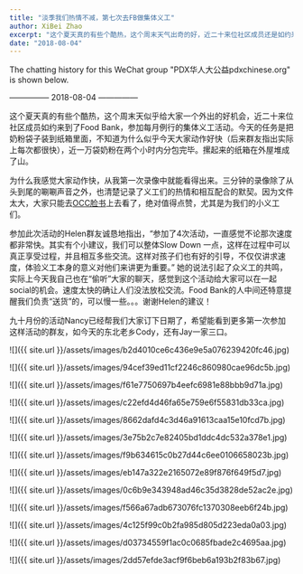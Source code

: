 ```yaml
---
title: "淡季我们热情不减，第七次去FB做集体义工"
author: XiBei Zhao
excerpt: "这个夏天真的有些个酷热，这个周末天气出奇的好，近二十来位社区成员还是如约来到了Food Bank，参加每月例行的集体义工活动。今天的任务是把奶粉袋子装到纸箱里面，不知道为什么似乎今天大家动作好快（后来群友指出实际上每次都很快），近一万袋奶粉在两个小时内分包完毕。摞起来的纸箱在外屋堆成了山。"
date: "2018-08-04"
---
```


The chatting history for this WeChat group "PDX华人大公益pdxchinese.org" is shown below.

—————  2018-08-04  —————

这个夏天真的有些个酷热，这个周末天似乎给大家一个外出的好机会，近二十来位社区成员如约来到了Food Bank，参加每月例行的集体义工活动。今天的任务是把奶粉袋子装到纸箱里面，不知道为什么似乎今天大家动作好快（后来群友指出实际上每次都很快），近一万袋奶粉在两个小时内分包完毕。摞起来的纸箱在外屋堆成了山。

为什么我感觉大家动作快，从我第一次录像中就能看得出来。三分钟的录像除了从头到尾的唰唰声音之外，也清楚记录了义工们的热情和相互配合的默契。因为文件太大，大家只能去[OCC脸书](https://www.facebook.com/pdxchinese.org/)上去看了，绝对值得点赞，尤其是为我们的小义工们。

参加此次活动的Helen群友诚恳地指出，“参加了4次活动，一直感觉不论那次速度都非常快。其实有个小建议，我们可以整体Slow Down 一点，这样在过程中可以真正享受过程，并且相互多些交流。这样对孩子们也有好的引导，不仅仅讲求速度，体验义工本身的意义对他们来讲更为重要。” 她的说法引起了众义工的共鸣，实际上今天我自己也在“偷听”大家的聊天，感觉到这个活动给大家可以在一起social的机会。速度太快的确让人们没法放松交流。Food Bank的人中间还特意提醒我们负责“送货”的，可以慢一些。。。谢谢Helen的建议！

九十月份的活动Nancy已经帮我们大家订下日期了，希望能看到更多第一次参加这样活动的群友，如今天的东北老乡Cody，还有Jay一家三口。

![]({{ site.url }}/assets/images/b2d4010ce6c436e9e5a076239420fc46.jpg)

![]({{ site.url }}/assets/images/94cef39ed11cf2246c860980cae96dc5b.jpg)

![]({{ site.url }}/assets/images/f61e7750697b4eefc6981e88bbb9d71a.jpg)

![]({{ site.url }}/assets/images/c22efd4d46fa65e759e6f55831db33ca.jpg)

![]({{ site.url }}/assets/images/8662dafd4c3d46a91613caa15e10fcd7b.jpg)

![]({{ site.url }}/assets/images/3e75b2c7e82405bd1ddc4dc532a378e1.jpg)

![]({{ site.url }}/assets/images/f9b634615c0b27d44c6ee0106658023b.jpg)

![]({{ site.url }}/assets/images/eb147a322e2165072e89f876f649f5d7.jpg)

![]({{ site.url }}/assets/images/0c6b9e343948ad46c35d3828de52ac2e.jpg)

![]({{ site.url }}/assets/images/f566a67adb673076fc1370308eeb6f24b.jpg)

![]({{ site.url }}/assets/images/4c125f99c0b2fa985d805d223eda0a03.jpg)

![]({{ site.url }}/assets/images/d03734559f1ac0c0685fbade2c4695aa.jpg)

![]({{ site.url }}/assets/images/2dd57efde3acf9f6beb6a193b2f83b67.jpg)
